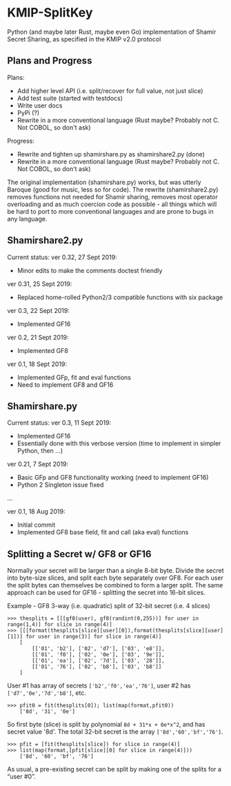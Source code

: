 # KMIP-SplitKey
Python (and maybe later Rust, maybe even Go) implementation of Shamir Secret Sharing, as specified in the KMIP v2.0 protocol

## Plans and Progress

Plans:
   * Add higher level API (i.e. split/recover for full value, not just slice)
   * Add test suite (started with testdocs)
   * Write user docs
   * PyPi (?)
   * Rewrite in a more conventional language (Rust maybe? Probably not C.  Not COBOL, so don't ask)

Progress:
   * Rewrite and tighten up shamirshare.py as shamirshare2.py (done)
   * Rewrite in a more conventional language (Rust maybe? Probably not C.  Not COBOL, so don't ask)
   
The original implementation (shamirshare.py) works, but was utterly Baroque (good for music, less so for code).
The rewrite (shamirshare2.py) removes functions not needed for Shamir sharing, removes most operator overloading
and as much coercion code as possible - all things which will be hard to port to more conventional
languages and are prone to bugs in any language.

## Shamirshare2.py

Current status: ver 0.32, 27 Sept 2019:
   * Minor edits to make the comments doctest friendly

ver 0.31, 25 Sept 2019:
   * Replaced home-rolled Python2/3 compatible functions with six package

ver 0.3, 22 Sept 2019:
   * Implemented GF16

ver 0.2, 21 Sept 2019:
   * Implemented GF8

ver 0.1, 18 Sept 2019:
   * Implemented GFp, fit and eval functions
   * Need to implement GF8 and GF16

## Shamirshare.py

Current status: ver 0.3, 11 Sept 2019:
   * Implemented GF16
   * Essentially done with this verbose version (time to implement in simpler Python, then ...)
   
ver 0.21, 7 Sept 2019:
   * Basic GFp and GF8 functionality working (need to implement GF16)
   * Python 2 Singleton issue fixed
   
...

ver 0.1, 18 Aug 2019:
   * Initial commit
   * Implemented GF8 base field, fit and call (aka eval) functions
   
## Splitting a Secret w/ GF8 or GF16

Normally your secret will be larger than a single 8-bit byte.  Divide the secret into byte-size slices, and split each byte separately over GF8.  For each user the split bytes can themselves be combined to form a larger split.  The same approach can be used for GF16 - splitting the secret into 16-bit slices.

Example - GF8 3-way (i.e. quadratic) split of 32-bit secret (i.e. 4 slices)
```
>>> thesplits = [[[gf8(user), gf8(randint(0,255))] for user in range(1,4)] for slice in range(4)]
>>> [[[format(thesplits[slice][user][0]),format(thesplits[slice][user][1])] for user in range(3)] for slice in range(4)] 
    [
        [['01', 'b2'], ['02', 'd7'], ['03', 'e8']], 
        [['01', 'f0'], ['02', '0e'], ['03', '9e']], 
        [['01', 'ea'], ['02', '7d'], ['03', '28']], 
        [['01', '76'], ['02', 'b8'], ['03', 'b8']]
    ]
```
User #1 has array of secrets ```['b2','f0','ea','76']```, user #2 has ```['d7','0e','7d','b8']```, etc.
```
>>> pfit0 = fit(thesplits[0]); list(map(format,pfit0))
    ['8d', '31', '0e']
```
So first byte (slice) is split by polynomial ```8d + 31*x + 0e*x^2```, and has secret value '8d'. The total 32-bit secret is the array ```['8d','60','bf','76']```.
```
>>> pfit = [fit(thesplits[slice]) for slice in range(4)] 
>>> list(map(format,[pfit[slice][0] for slice in range(4)]))
    ['8d', '60', 'bf', '76']
```
As usual, a pre-existing secret can be split by making one of the splits for a “user #0”.

